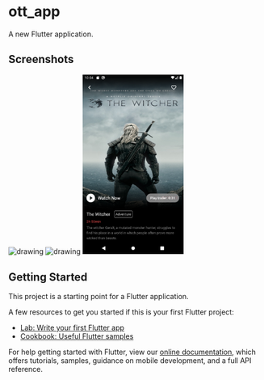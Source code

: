 # ott_app

A new Flutter application.

## Screenshots

<p float="left">
<img src="snapshot/home.png" alt="drawing" width="200"/>
<img src="snapshot/movies.png" alt="drawing" width="200"/>
<img src="snapshot/detail.png" alt="drawing" width="200"/>
</p>

## Getting Started

This project is a starting point for a Flutter application.

A few resources to get you started if this is your first Flutter project:

- [Lab: Write your first Flutter app](https://flutter.dev/docs/get-started/codelab)
- [Cookbook: Useful Flutter samples](https://flutter.dev/docs/cookbook)

For help getting started with Flutter, view our
[online documentation](https://flutter.dev/docs), which offers tutorials,
samples, guidance on mobile development, and a full API reference.
